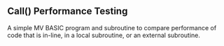## Call() Performance Testing

A simple MV BASIC program and subroutine to compare performance of code that is in-line, in a local subroutine, or an external subroutine.